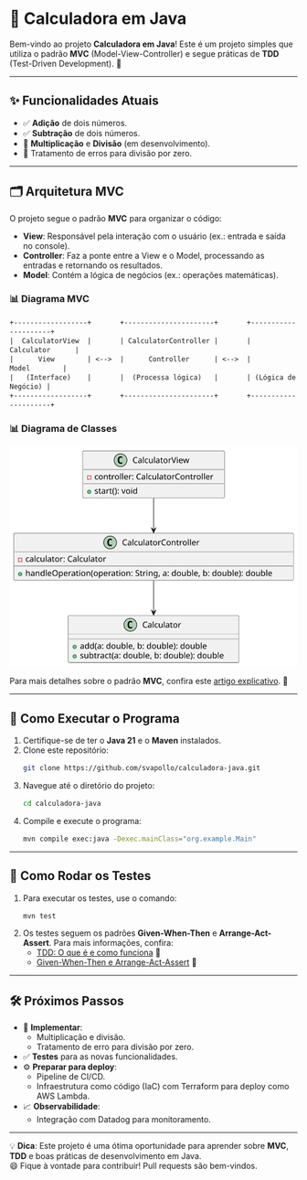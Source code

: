 # 🧮 Calculadora em Java

Bem-vindo ao projeto **Calculadora em Java**! Este é um projeto simples que utiliza o padrão **MVC** (Model-View-Controller) e segue práticas de **TDD** (Test-Driven Development). 🚀

---

## ✨ Funcionalidades Atuais

- ✅ **Adição** de dois números.
- ✅ **Subtração** de dois números.
- 🚧 **Multiplicação** e **Divisão** (em desenvolvimento).
- 🚧 Tratamento de erros para divisão por zero.

---

## 🗂️ Arquitetura MVC

O projeto segue o padrão **MVC** para organizar o código:

- **View**: Responsável pela interação com o usuário (ex.: entrada e saída no console).
- **Controller**: Faz a ponte entre a View e o Model, processando as entradas e retornando os resultados.
- **Model**: Contém a lógica de negócios (ex.: operações matemáticas).

### 📊 Diagrama MVC

```plaintext
+------------------+       +----------------------+       +---------------------+
|  CalculatorView  |       | CalculatorController |       |     Calculator      |
|      View        | <-->  |      Controller      | <-->  |        Model        |
|   (Interface)    |       |  (Processa lógica)   |       | (Lógica de Negócio) |
+------------------+       +----------------------+       +---------------------+
```

### 📊 Diagrama de Classes

![Diagrama de Classes](assets/diagrama-classes.svg)


Para mais detalhes sobre o padrão **MVC**, confira este [artigo explicativo](https://medium.com/@robson.trasel/desvendando-o-padr%C3%A3o-mvc-em-java-um-guia-did%C3%A1tico-com-exemplos-ca1ba487f5fb). 📖

---

## 🚀 Como Executar o Programa

1. Certifique-se de ter o **Java 21** e o **Maven** instalados.
2. Clone este repositório:
   ```bash
   git clone https://github.com/svapollo/calculadora-java.git
   ```
3. Navegue até o diretório do projeto:
   ```bash
   cd calculadora-java
   ```
4. Compile e execute o programa:
   ```bash
   mvn compile exec:java -Dexec.mainClass="org.example.Main"
   ```

---

## 🧪 Como Rodar os Testes

1. Para executar os testes,  use o comando:
   ```bash
   mvn test
   ```
2. Os testes seguem os padrões **Given-When-Then** e **Arrange-Act-Assert**. Para mais informações, confira:
    - [TDD: O que é e como funciona](https://www.youtube.com/watch?v=o_C_qxhPws4) 🎥
    - [Given-When-Then e Arrange-Act-Assert](https://medium.com/@matheus.saraujo/testes-give-when-then-3bf3fef55f5e) 📄

---

## 🛠️ Próximos Passos

- 🔄 **Implementar**:
    - Multiplicação e divisão.
    - Tratamento de erro para divisão por zero.
- ✅ **Testes** para as novas funcionalidades.
- ⚙️ **Preparar para deploy**:
    - Pipeline de CI/CD.
    - Infraestrutura como código (IaC) com Terraform para deploy como AWS Lambda.
- 📈 **Observabilidade**:
    - Integração com Datadog para monitoramento.

---

💡 **Dica**: Este projeto é uma ótima oportunidade para aprender sobre **MVC**, **TDD** e boas práticas de desenvolvimento em Java.  
😄   Fique à vontade para contribuir! Pull requests são bem-vindos. 